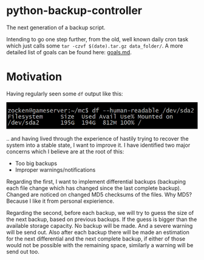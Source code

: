 # python-backup-controller

The next generation of a backup script.

Intending to go one step further, from the old, well known daily cron task which just calls some `tar -czvf $(date).tar.gz data_folder/`. A more detailed list of goals can be found here: [goals.md](./goals.md).

# Motivation

Having regularly seen some `df` output like this:

![](./filesystem-full.png)

.. and having lived through the experience of hastily trying to recover the system into a stable state, I want to improve it.  I have identified two major concerns which I believe are at the root of this:

- Too big backups
- Improper warnings/notifications


Regarding the first, I want to implement differential backups (backuping each file change which has changed since the last complete backup). Changed are noticed on changed MD5 checksums of the files. Why MD5? Because I like it from personal expierience.

Regarding the second, before each backup, we will try to guess the size of the next backup, based on previous backups. If the guess is bigger than the available storage capacity. No backup will be made. And a severe warning will be send out.  Also after each backup there will be made an estimation for the next differential and the next complete backup, if either of those would not be possible with the remaining space, similarly a warning will be send out too.

